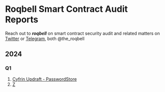 # Roqbell Smart Contract Audit Reports

Reach out to ***roqbell*** on smart contract security audit and related matters on [Twitter](https://twitter.com/the_roqbell) or [Telegram](https://t.me/the_roqbell), both @the_roqbell

## 2024

### Q1

1. [Cyfrin Updraft - PasswordStore](pdf/2024-01-16-passwordStore-audit.pdf)
2. [Z](./)
